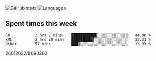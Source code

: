 ![GitHub stats](https://github-readme-stats.vercel.app/api?username=emipa606&theme=github_dark&show_icons=true) 
![Languages](https://github-readme-stats.vercel.app/api/top-langs/?username=emipa606&theme=github_dark&layout=compact)

## Spent times this week
<!--START_SECTION:waka-->

```text
C#           3 hrs 2 mins    ███████████░░░░░░░░░░░░░░   44.08 %
XML          2 hrs 38 mins   █████████▓░░░░░░░░░░░░░░░   38.33 %
Other        57 mins         ███▒░░░░░░░░░░░░░░░░░░░░░   13.93 %
```

<!--END_SECTION:waka-->


26012022/8690260
